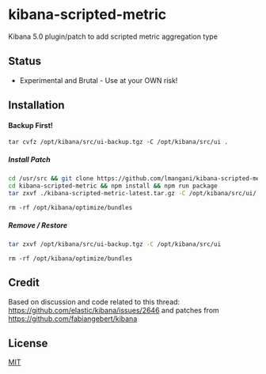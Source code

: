 kibana-scripted-metric
=================================

Kibana 5.0 plugin/patch to add scripted metric aggregation type


Status
------

* Experimental and Brutal - Use at your OWN risk!


Installation
------------
#### Backup First!
```
tar cvfz /opt/kibana/src/ui-backup.tgz -C /opt/kibana/src/ui .
```

##### Install Patch
```bash
cd /usr/src && git clone https://github.com/lmangani/kibana-scripted-metric
cd kibana-scripted-metric && npm install && npm run package
tar zxvf ./kibana-scripted-metric-latest.tar.gz -C /opt/kibana/src/ui/
```
```
rm -rf /opt/kibana/optimize/bundles
```

##### Remove / Restore
```bash
tar zxvf /opt/kibana/src/ui-backup.tgz -C /opt/kibana/src/ui
```
```
rm -rf /opt/kibana/optimize/bundles
```

Credit
-------
Based on discussion and code related to this thread: https://github.com/elastic/kibana/issues/2646 and patches from https://github.com/fabiangebert/kibana

License
-------
[MIT](/LICENSE)

